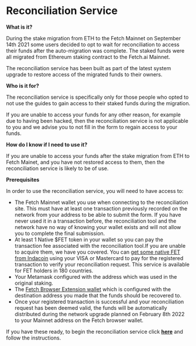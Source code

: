 # Reconciliation Service

**What is it?**

During the stake migration from ETH to the Fetch Mainnet on September 14th 2021 some users decided to opt to wait for reconciliation  to access their funds after the auto-migration was complete. The staked funds were all migrated from Ethereum staking contract to the Fetch.ai Mainnet.

The reconciliation service has been built as part of the latest system upgrade to restore access of the migrated funds to their owners.

**Who is it for?**

The reconciliation service is specifically only for those people who opted to not use the guides to gain access to their staked funds during the migration. 

If you are unable to  access your funds for any other reason, for example due to having been hacked, then the reconciliation service is not applicable to you and we advise you to not fill in the form to regain access to your funds.  

**How do I know if I need to use it?**

If you are unable to access your funds after the stake migration from ETH to Fetch Mainet, and you have not restored access to them, then the reconciliation service is likely to be of use.

**Prerequisites**

In order to use the reconciliation service, you will need to have access to:

* The Fetch Mainnet wallet you use when connecting to the reconciliation site. This must have at least one transaction previously recorded on the network from your address to be able to submit the form. If you have never used it in a transaction before, the reconciliation tool and the network have no way of knowing your wallet exists and will not allow you to complete the final submission.
* At least 1 Native $FET token in your wallet so you can pay the transaction fee associated with the reconciliation tool.If you are unable to acquire them, we have you covered. You can [get some native FET from Indacoin](https://indacoin.io/buy-fetch.ai-with-card) using your VISA or Mastercard to pay for the registered transaction to verify your reconciliation request. This service is available for FET holders in 180 countries. 
* Your Metamask configured with the address which was used in the original staking.
* The [Fetch Browser Extension wallet](https://chrome.google.com/webstore/detail/fetchai-network-wallet/ellkdbaphhldpeajbepobaecooaoafpg) which is configured with the destination address you made that the funds should be recovered to. 
* Once your registered transaction is successful and your reconciliation request has been deemed valid, the funds will be automatically distributed during the network upgrade planned on February 8th 2022 to your Mainnet address on the Fetch browser wallet. 


If you have these ready, to begin the reconciliation service click **[here](https://browse-fetchhub.fetch.ai/reconciliation)** and follow the instructions.
